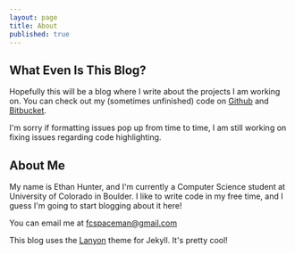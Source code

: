 ```yaml
---
layout: page
title: About
published: true
---
```


## What Even Is This Blog?
Hopefully this will be a blog where I write about the projects I am working on. You can check out my (sometimes unfinished) code on [Github](https://github.com/Spaceman1701) and [Bitbucket](https://bitbucket.org/Spaceman42/).

I'm sorry if formatting issues pop up from time to time, I am still working on fixing issues regarding code highlighting.
## About Me
My name is Ethan Hunter, and I'm currently a Computer Science student at University of Colorado in Boulder. I like to write code in my free time, and I guess I'm going to start blogging about it here!

You can email me at fcspaceman@gmail.com

  This blog uses the [Lanyon](https://github.com/poole/lanyon) theme for Jekyll. It's pretty cool!
